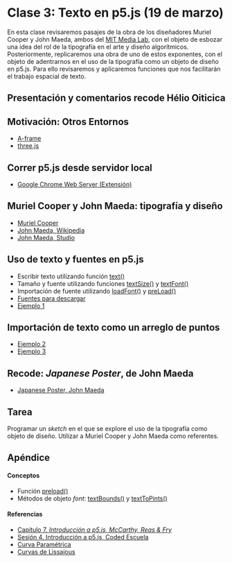 # Clase 3: Texto en p5.js (19 de marzo)
En esta clase revisaremos pasajes de la obra de los diseñadores Muriel Cooper y John Maeda, ambos del [MIT Media Lab](https://www.media.mit.edu/), con el objeto de esbozar una idea del rol de la tipografía en el arte y diseño algorítmicos. Posteriormente, replicaremos una obra de uno de estos exponentes, con el objeto de adentrarnos en el uso de la tipografía como un objeto de diseño en p5.js. Para ello revisaremos y aplicaremos funciones que nos facilitarán el trabajo espacial de texto.
## Presentación y comentarios recode Hélio Oiticica
## Motivación: Otros Entornos
- [A-frame](https://aframe.io)
- [three.js](https://threejs.org)
## Correr p5.js desde servidor local
- [Google Chrome Web Server (Extensión)](https://chrome.google.com/webstore/detail/web-server-for-chrome/ofhbbkphhbklhfoeikjpcbhemlocgigb)
## Muriel Cooper y John Maeda: tipografía y diseño
- [Muriel Cooper](https://en.wikipedia.org/wiki/Muriel_Cooper)
- [John Maeda, Wikipedia](https://es.wikipedia.org/wiki/John_Maeda)
- [John Maeda, Studio](https://maedastudio.com/)
## Uso de texto y fuentes en p5.js
- Escribir texto utilizando función [text()](https://p5js.org/reference/#/p5/text)
- Tamaño y fuente utilizando funciones [textSize()](https://p5js.org/reference/#/p5/textSize) y [textFont()](https://p5js.org/reference/#/p5/textFont)
- Importación de fuente utilizando [loadFont()](https://p5js.org/reference/#/p5/loadFont) y [preLoad()](https://p5js.org/reference/#/p5/preLoad)
- [Fuentes para descargar](https://github.com/guillemontecinos/programacion_creativa_p5js/tree/master/clases/clase_3/fuentes)
- [Ejemplo 1](https://github.com/guillemontecinos/programacion_creativa_p5js/blob/master/clases/clase_3/clase_3_ejemplos/ejemplo_1.js)
## Importación de texto como un arreglo de puntos
- [Ejemplo 2](https://github.com/guillemontecinos/programacion_creativa_p5js/blob/master/clases/clase_3/clase_3_ejemplos/ejemplo_2.js)
- [Ejemplo 3](https://github.com/guillemontecinos/programacion_creativa_p5js/blob/master/clases/clase_3/clase_3_ejemplos/ejemplo_3.js)
## Recode: *Japanese Poster*, de John Maeda
- [Japanese Poster, John Maeda](https://github.com/guillemontecinos/recode/blob/master/maeda_john-morisawa/documentation/docu_morisawa.md)
## Tarea
Programar un *sketch* en el que se explore el uso de la tipografía como objeto de diseño. Utilizar a Muriel Cooper y John Maeda como referentes.
## Apéndice
#### Conceptos
- Función [preload()](https://p5js.org/es/reference/#/p5/preload)
- Métodos de objeto *font*: [textBounds()](https://p5js.org/es/reference/#/p5.Font/textBounds) y [textToPints()](https://p5js.org/es/reference/#/p5.Font/textToPoints)
#### Referencias
- [Capítulo 7. *Introducción a p5.js, McCarthy, Reas & Fry*](https://github.com/processing/p5.js-getting-started-es/blob/master/v1.0.2.pdf)
- [Sesión 4. Introducción a p5.js, Coded Escuela](http://codedescuela.cl/taller1-intro-programacion-creativa-p5js-2017-05/sesiones/sesion_4/slides/#/)
- [Curva Paramétrica](https://es.wikipedia.org/wiki/Ecuaci%C3%B3n_param%C3%A9trica)
- [Curvas de Lissajous](https://es.wikipedia.org/wiki/Curva_de_Lissajous)

